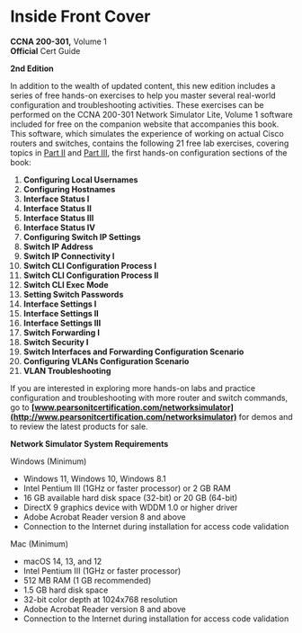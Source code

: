 # Inside Front Cover

**CCNA 200-301,** Volume 1  
**Official** Cert Guide

**2nd Edition**

In addition to the wealth of updated content, this new edition includes a series of free hands-on exercises to help you master several real-world configuration and troubleshooting activities. These exercises can be performed on the CCNA 200-301 Network Simulator Lite, Volume 1 software included for free on the companion website that accompanies this book. This software, which simulates the experience of working on actual Cisco routers and switches, contains the following 21 free lab exercises, covering topics in [Part II](vol1_part02.md#part02) and [Part III](vol1_part03.md#part03), the first hands-on configuration sections of the book:

1. **Configuring Local Usernames**
2. **Configuring Hostnames**
3. **Interface Status I**
4. **Interface Status II**
5. **Interface Status III**
6. **Interface Status IV**
7. **Configuring Switch IP Settings**
8. **Switch IP Address**
9. **Switch IP Connectivity I**
10. **Switch CLI Configuration Process I**
11. **Switch CLI Configuration Process II**
12. **Switch CLI Exec Mode**
13. **Setting Switch Passwords**
14. **Interface Settings I**
15. **Interface Settings II**
16. **Interface Settings III**
17. **Switch Forwarding I**
18. **Switch Security I**
19. **Switch Interfaces and Forwarding Configuration Scenario**
20. **Configuring VLANs Configuration Scenario**
21. **VLAN Troubleshooting**

If you are interested in exploring more hands-on labs and practice configuration and troubleshooting with more router and switch commands, go to **[www.pearsonitcertification.com/networksimulator](http://www.pearsonitcertification.com/networksimulator)** for demos and to review the latest products for sale.

**Network Simulator System Requirements**

Windows (Minimum)

* Windows 11, Windows 10, Windows 8.1
* Intel Pentium III (1GHz or faster processor) or 2 GB RAM
* 16 GB available hard disk space (32-bit) or 20 GB (64-bit)
* DirectX 9 graphics device with WDDM 1.0 or higher driver
* Adobe Acrobat Reader version 8 and above
* Connection to the Internet during installation for access code validation

Mac (Minimum)

* macOS 14, 13, and 12
* Intel Pentium III (1GHz or faster processor)
* 512 MB RAM (1 GB recommended)
* 1.5 GB hard disk space
* 32-bit color depth at 1024x768 resolution
* Adobe Acrobat Reader version 8 and above
* Connection to the Internet during installation for access code validation